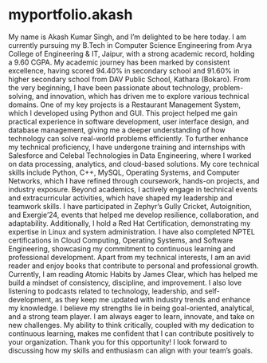 # myportfolio.akash
My name is Akash Kumar Singh, and I’m delighted to be here today. I
am currently pursuing my B.Tech in Computer Science Engineering from Arya College
of Engineering & IT, Jaipur, with a strong academic record, holding a 9.60 CGPA. My
academic journey has been marked by consistent excellence, having scored 94.40% in
secondary school and 91.60% in higher secondary school from DAV Public School,
Kathara (Bokaro).
From the very beginning, I have been passionate about technology, problem-solving,
and innovation, which has driven me to explore various technical domains. One of my
key projects is a Restaurant Management System, which I developed using Python and
GUI. This project helped me gain practical experience in software development, user
interface design, and database management, giving me a deeper understanding of how
technology can solve real-world problems efficiently.
To further enhance my technical proficiency, I have undergone training and internships with
Salesforce and Celebal Technologies in Data Engineering, where I worked on data
processing, analytics, and cloud-based solutions. My core technical skills include
Python, C++, MySQL, Operating Systems, and Computer Networks, which I have
refined through coursework, hands-on projects, and industry exposure.
Beyond academics, I actively engage in technical events and extracurricular activities,
which have shaped my leadership and teamwork skills. I have participated in Zephyr’s
Gully Cricket, Autoignition, and Exergie’24, events that helped me develop resilience,
collaboration, and adaptability. Additionally, I hold a Red Hat Certification,
demonstrating my expertise in Linux and system administration. I have also completed
NPTEL certifications in Cloud Computing, Operating Systems, and Software Engineering, showcasing my commitment to continuous learning and professional
development.
Apart from my technical interests, I am an avid reader and enjoy books that contribute
to personal and professional growth. Currently, I am reading Atomic Habits by James
Clear, which has helped me build a mindset of consistency, discipline, and
improvement. I also love listening to podcasts related to technology, leadership, and
self-development, as they keep me updated with industry trends and enhance my
knowledge.
I believe my strengths lie in being goal-oriented, analytical, and a strong team player. I
am always eager to learn, innovate, and take on new challenges. My ability to think
critically, coupled with my dedication to continuous learning, makes me confident that I
can contribute positively to your organization.
Thank you for this opportunity! I look forward to discussing how my skills and
enthusiasm can align with your team’s goals.
